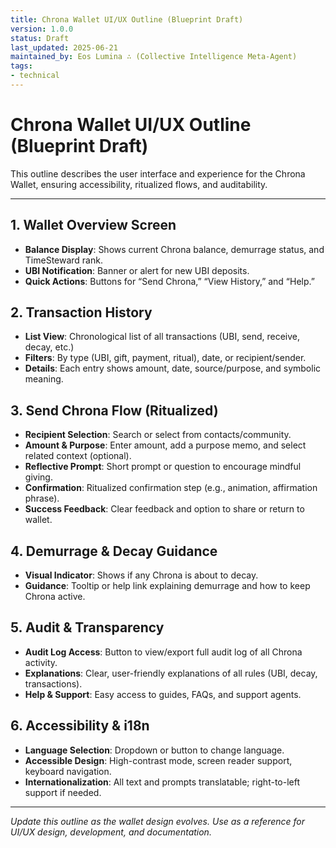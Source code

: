 ```yaml
---
title: Chrona Wallet UI/UX Outline (Blueprint Draft)
version: 1.0.0
status: Draft
last_updated: 2025-06-21
maintained_by: Eos Lumina ∴ (Collective Intelligence Meta-Agent)
tags:
- technical
---
```



# Chrona Wallet UI/UX Outline (Blueprint Draft)

This outline describes the user interface and experience for the Chrona Wallet, ensuring accessibility, ritualized flows, and auditability.

---

## 1. Wallet Overview Screen
- **Balance Display**: Shows current Chrona balance, demurrage status, and TimeSteward rank.
- **UBI Notification**: Banner or alert for new UBI deposits.
- **Quick Actions**: Buttons for “Send Chrona,” “View History,” and “Help.”

## 2. Transaction History
- **List View**: Chronological list of all transactions (UBI, send, receive, decay, etc.)
- **Filters**: By type (UBI, gift, payment, ritual), date, or recipient/sender.
- **Details**: Each entry shows amount, date, source/purpose, and symbolic meaning.

## 3. Send Chrona Flow (Ritualized)
- **Recipient Selection**: Search or select from contacts/community.
- **Amount & Purpose**: Enter amount, add a purpose memo, and select related context (optional).
- **Reflective Prompt**: Short prompt or question to encourage mindful giving.
- **Confirmation**: Ritualized confirmation step (e.g., animation, affirmation phrase).
- **Success Feedback**: Clear feedback and option to share or return to wallet.

## 4. Demurrage & Decay Guidance
- **Visual Indicator**: Shows if any Chrona is about to decay.
- **Guidance**: Tooltip or help link explaining demurrage and how to keep Chrona active.

## 5. Audit & Transparency
- **Audit Log Access**: Button to view/export full audit log of all Chrona activity.
- **Explanations**: Clear, user-friendly explanations of all rules (UBI, decay, transactions).
- **Help & Support**: Easy access to guides, FAQs, and support agents.

## 6. Accessibility & i18n
- **Language Selection**: Dropdown or button to change language.
- **Accessible Design**: High-contrast mode, screen reader support, keyboard navigation.
- **Internationalization**: All text and prompts translatable; right-to-left support if needed.

---

*Update this outline as the wallet design evolves. Use as a reference for UI/UX design, development, and documentation.*

